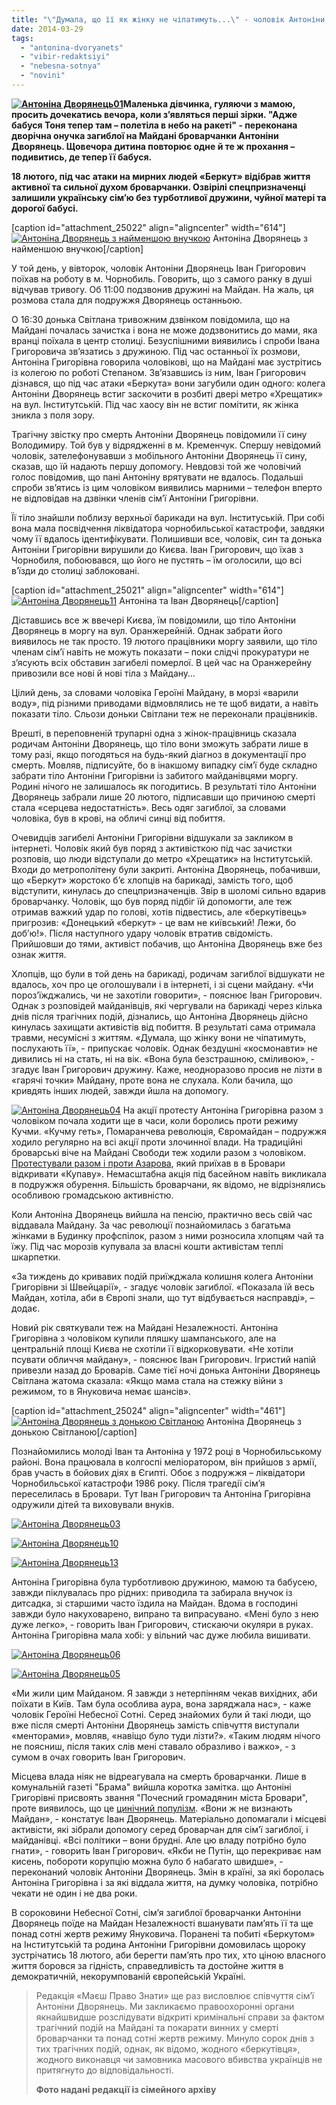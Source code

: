 ```yaml
---
title: "\"Думала, що її як жінку не чіпатимуть...\" - чоловік Антоніни Дворянець про її загибель від рук \"Беркута\""
date: 2014-03-29
tags: 
  - "antonina-dvoryanets"
  - "vibir-redaktsiyi"
  - "nebesna-sotnya"
  - "novini"
---
```


**[![Антоніна Дворянець01](https://mpz.brovary.org/wp-content/uploads/2014/03/Antonina-Dvoryanets01.jpg)](https://mpz.brovary.org/wp-content/uploads/2014/03/Antonina-Dvoryanets01.jpg)Маленька дівчинка, гуляючи з мамою, просить дочекатись вечора, коли з’являться перші зірки. "Адже бабуся Тоня тепер там – полетіла в небо на ракеті" - переконана дворічна онучка загиблої на Майдані броварчанки Антоніни Дворянець. Щовечора дитина повторює одне й те ж прохання – подивитись, де тепер її бабуся.**

**18 лютого, під час атаки на мирних людей «Беркут» відібрав життя активної та сильної духом броварчанки. Озвірілі спецпризначенці залишили українську сім’ю без турботливої дружини, чуйної матері та дорогої бабусі.**

\[caption id="attachment\_25022" align="aligncenter" width="614"\][![Антоніна Дворянець з найменшою внучкою](https://mpz.brovary.org/wp-content/uploads/2014/03/Antonina-Dvoryanets12.jpg)](https://mpz.brovary.org/wp-content/uploads/2014/03/Antonina-Dvoryanets12.jpg) Антоніна Дворянець з найменшою внучкою\[/caption\]

У той день, у вівторок, чоловік Антоніни Дворянець Іван Григорович поїхав на роботу в м. Чорнобиль. Говорить, що з самого ранку в душі відчував тривогу. Об 11:00 подзвонив дружині на Майдан. На жаль, ця розмова стала для подружжя Дворянець останньою.

О 16:30 донька Світлана тривожним дзвінком повідомила, що на Майдані почалась зачистка і вона не може додзвонитись до мами, яка вранці поїхала в центр столиці. Безуспішними виявились і спроби Івана Григоровича зв’язатись з дружиною. Під час останньої їх розмови, Антоніна Григорівна говорила чоловікові, що на Майдані має зустрітись із колегою по роботі Степаном. Зв’язавшись із ним, Іван Григорович дізнався, що під час атаки «Беркута» вони загубили один одного: колега Антоніни Дворянець встиг заскочити в розбиті двері метро «Хрещатик» на вул. Інститутській. Під час хаосу він не встиг помітити, як жінка зникла з поля зору.

Трагічну звістку про смерть Антоніни Дворянець повідомили її сину Володимиру. Той був у відрядженні в м. Кременчук. Спершу невідомий чоловік, зателефонувавши з мобільного Антоніни Дворянець її сину, сказав, що їй надають першу допомогу. Невдовзі той же чоловічий голос повідомив, що пані Антоніну врятувати не вдалось. Подальші спроби зв’ятись із цим чоловіком виявились марними – телефон вперто не відповідав на дзвінки членів сім’ї Антоніни Григорівни.

Її тіло знайшли поблизу верхньої барикади на вул. Інституській. При собі вона мала посвідчення ліквідатора чорнобильської катастрофи, завдяки чому її вдалось ідентифікувати. Полишивши все, чоловік, син та донька Антоніни Григорівни вирушили до Києва. Іван Григорович, що їхав з Чорнобиля, побоювався, що його не пустять – їм оголосили, що всі в’їзди до столиці заблоковані.

\[caption id="attachment\_25021" align="aligncenter" width="614"\][![Антоніна Дворянець11](https://mpz.brovary.org/wp-content/uploads/2014/03/Antonina-Dvoryanets11.jpg)](https://mpz.brovary.org/wp-content/uploads/2014/03/Antonina-Dvoryanets11.jpg) Антоніна та Іван Дворянець\[/caption\]

Діставшись все ж ввечері Києва, їм повідомили, що тіло Антоніни Дворянець в моргу на вул. Оранжерейній. Однак забрати його виявилось не так просто. 19 лютого працівники моргу заявили, що тіло членам сім’ї навіть не можуть показати – поки слідчі прокуратури не з’ясують всіх обставин загибелі померлої. В цей час на Оранжерейну привозили все нові й нові тіла з Майдану…

Цілий день, за словами чоловіка Героїні Майдану, в морзі «варили воду», під різними приводами відмовлялись не те щоб видати, а навіть показати тіло. Сльози доньки Світлани теж не переконали працівників.

Врешті, в переповненій трупарні одна з жінок-працівниць сказала родичам Антоніни Дворянець, що тіло вони зможуть забрати лише в тому разі, якщо погодяться на будь-який діагноз в документації про смерть. Мовляв, підписуйте, бо в інакшому випадку сім’ї буде складно забрати тіло Антоніни Григорівни із забитого майданівцями моргу. Родині нічого не залишалось як погодитись. В результаті тіло Антоніни Дворянець забрали лише 20 лютого, підписавши що причиною смерті стала «серцева недостатність». Весь одяг загиблої, за словами чоловіка, був в крові, на обличі синці від побиття.

Очевидців загибелі Антоніни Григорівни відшукали за закликом в інтернеті. Чоловік який був поряд з активісткою під час зачистки розповів, що люди відступали до метро «Хрещатик» на Інститутській. Входи до метрополітену були закриті. Антоніна Дворянець, побачивши, що «Беркут» жорстоко б’є хлопців на барикаді, замість того, щоб відступити, кинулась до спецпризначенців. Звір в шоломі сильно вдарив броварчанку. Чоловік, що був поряд підбіг їй допомогти, але теж отримав важкий удар по голові, хотів підвестись, але «беркутівець» пригрозив: «Донецький «беркут» - це вам не київський! Лежи, бо доб’ю!». Після наступного удару чоловік втратив свідомість. Прийшовши до тями, активіст побачив, що Антоніна Дворянець вже без ознак життя.

Хлопців, що були в той день на барикаді, родичам загиблої відшукати не вдалось, хоч про це оголошували і в інтернеті, і зі сцени майдану. «Чи пороз’їжджались, чи не захотіли говорити», - пояснює Іван Григорович. Однак з розповідей майданівців, які чергували на барикаді через кілька днів після трагічних подій, дізнались, що Антоніна Дворянець дійсно кинулась захищати активістів від побиття. В результаті сама отримала травми, несумісні з життям. «Думала, що жінку вони не чіпатимуть, послухають її», - припускає чоловік. Однак бездушні «космонавти» не дивились ні на стать, ні на вік. «Вона була безстрашною, сміливою», - згадує Іван Григорович дружину. Каже, неодноразово просив не лізти в «гарячі точки» Майдану, проте вона не слухала. Коли бачила, що кривдять інших людей, завжди йшла на допомогу.

[![Антоніна Дворянець04](https://mpz.brovary.org/wp-content/uploads/2014/03/Antonina-Dvoryanets04.jpg)](https://mpz.brovary.org/wp-content/uploads/2014/03/Antonina-Dvoryanets04.jpg) На акції протесту Антоніна Григорівна разом з чоловіком почала ходити ще в часи, коли боролись проти режиму Кучми. «Кучму геть», Помаранчева революція, Євромайдан – подружжя ходило регулярно на всі акції проти злочинної влади. На традиційні броварські віче на Майдані Свободи теж ходили разом з чоловіком. [Протестували разом і проти Азарова](https://mpz.brovary.org/baseyn-kupava-u-brovarah-vidkrili-na-odin-den-dlya-azarova-ta-obranih-zmi/), який приїхав в в Бровари відкривати «Купаву». Немасштабна акція під басейном навіть викликала в подружжя обурення. Більшість броварчани, як відомо, не відрізнялись особливою громадською активністю.

Коли Антоніна Дворянець вийшла на пенсію, практично весь свій час віддавала Майдану. За час революції познайомилась з багатьма жінками в Будинку профспілок, разом з ними розносила хлопцям чай та їжу. Під час морозів купувала за власні кошти активістам теплі шкарпетки.

«За тиждень до кривавих подій приїжджала колишня колега Антоніни Григорівни зі Швейцарії», - згадує чоловік загиблої. «Показала їй весь Майдан, хотіла, аби в Європі знали, що тут відбувається насправді», – додає.

Новий рік святкували теж на Майдані Незалежності. Антоніна Григорівна з чоловіком купили пляшку шампанського, але на центральній площі Києва не схотіли її відкорковувати. «Не хотіли псувати обличчя майдану», - пояснює Іван Григорович. Ігристий напій привезли назад до Броварів. Саме тієї ночі донька Антоніни Дворянець Світлана жатома сказала: «Якщо мама стала на стежку війни з режимом, то в Януковича немає шансів».

\[caption id="attachment\_25024" align="aligncenter" width="461"\][![Антоніна Дворянець з донькою Світланою](https://mpz.brovary.org/wp-content/uploads/2014/03/Antonina-Dvoryanets14.jpg)](https://mpz.brovary.org/wp-content/uploads/2014/03/Antonina-Dvoryanets14.jpg) Антоніна Дворянець з донькою Світланою\[/caption\]

Познайомились молоді Іван та Антоніна у 1972 році в Чорнобильському районі. Вона працювала в колгоспі меліоратором, він прийшов з армії, брав участь в бойових діях в Єгипті. Обоє з подружжя – ліквідатори Чорнобильської катастрофи 1986 року. Після трагедії сім’я переселилась в Бровари. Тут Іван Григорович та Антоніна Григорівна одружили дітей та виховували внуків.

[![Антоніна Дворянець03](https://mpz.brovary.org/wp-content/uploads/2014/03/Antonina-Dvoryanets03.jpg)](https://mpz.brovary.org/wp-content/uploads/2014/03/Antonina-Dvoryanets03.jpg)

[![Антоніна Дворянець10](https://mpz.brovary.org/wp-content/uploads/2014/03/Antonina-Dvoryanets10.jpg)](https://mpz.brovary.org/wp-content/uploads/2014/03/Antonina-Dvoryanets10.jpg)

[![Антоніна Дворянець13](https://mpz.brovary.org/wp-content/uploads/2014/03/Antonina-Dvoryanets13.jpg)](https://mpz.brovary.org/wp-content/uploads/2014/03/Antonina-Dvoryanets13.jpg)

Антоніна Григорівна була турботливою дружиною, мамою та бабусею, завжди піклувалась про рідних: приводила та забирала внучок із дитсадка, зі старшими часто їздила на Майдан. Вдома в господині завжди було накуховарено, випрано та випрасувано. «Мені було з нею дуже легко», - говорить Іван Григорович, стискаючи окуляри в руках. Антоніна Григорівна мала хобі: у вільний час дуже любила вишивати.

[![Антоніна Дворянець06](https://mpz.brovary.org/wp-content/uploads/2014/03/Antonina-Dvoryanets06.jpg)](https://mpz.brovary.org/wp-content/uploads/2014/03/Antonina-Dvoryanets06.jpg)

[![Антоніна Дворянець05](https://mpz.brovary.org/wp-content/uploads/2014/03/Antonina-Dvoryanets05.jpg)](https://mpz.brovary.org/wp-content/uploads/2014/03/Antonina-Dvoryanets05.jpg)

«Ми жили цим Майданом. Я завжди з нетерпінням чекав вихідних, аби поїхати в Київ. Там була особлива аура, вона заряджала нас», - каже чоловік Героїні Небесної Сотні. Серед знайомих були й такі люди, що вже після смерті Антоніни Дворянець замість співчуття виступали «менторами», мовляв, «навіщо було туди лізти?». «Таким людям нічого не поясниш, після таких слів мені ставало образливо і важко», - з сумом в очах говорить Іван Григорович.

Місцева влада ніяк не відреагувала на смерть броварчанки. Лише в комунальній газеті "Брама" вийшла коротка замітка. що Антоніні Григорівні присвоять звання "Почесний громадянин міста Бровари", проте виявилось, що це [цинічний популізм](https://mpz.brovary.org/miska-vlada-hoche-propiaritis-na-zagabliy-na-maydani-brovarchantsi/). «Вони ж не визнають Майдан», - констатує Іван Дворянець. Матеріально допомагали і місцеві активісти, які зібрали допомогу серед броварчан для сім’ї загиблої, і майданівці. «Всі політики – вони брудні. Але цю владу потрібно було гнати», - говорить Іван Григорович. «Якби не Путін, що перекриває нам кисень, побороти корупцію можна було б набагато швидше», - переконаний чоловік Антоніни Дворянець. Змін в країні, за які боролась Антоніна Григорівна і за які віддала життя, на думку чоловіка, потрібно чекати не один і не два роки.

В сороковини Небесної Сотні, сім’я загиблої броварчанки Антоніни Дворянець поїде на Майдан Незалежності вшанувати пам’ять її та ще понад сотні жертв режиму Януковича. Поранені та побиті «Беркутом» на Інститутській та родина Антоніни Григорівни домовилась щороку зустрічатись 18 лютого, аби берегти пам’ять про тих, хто ціною власного життя боровся за гідність, справедливість та достойне життя в демократичній, некорумпованій європейській Україні.

> Редакція «Маєш Право Знати» ще раз висловлює співчуття сім’ї Антоніни Дворянець. Ми закликаємо правоохоронні органи якнайшвидше розслідувати відкриті кримінальні справи за фактом трагічний подій на Майдані та покарати винних у смерті броварчанки та понад сотні жертв режиму. Минуло сорок днів з тих трагічних подій, однак, як відомо, жодного «беркутівця», жодного виконавця чи замовника масового вбивства українців не притягнуто до відповідальності.
> 
> **Фото надані редакції із сімейного архіву**
